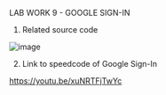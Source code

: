 LAB WORK 9 - GOOGLE SIGN-IN

1. Related source code

![image](https://github.com/addff/2310-ICT602/assets/125704818/8c366a5e-8527-44cc-a42c-eeda910f414c)

2. Link to speedcode of Google Sign-In

https://youtu.be/xuNRTFjTwYc
